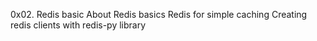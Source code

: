 0x02. Redis basic
About
Redis basics
Redis for simple caching
Creating redis clients with redis-py library
